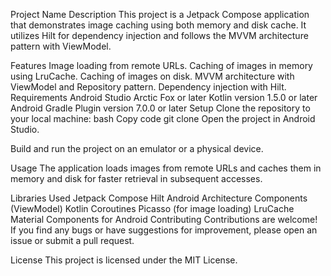 Project Name
Description
This project is a Jetpack Compose application that demonstrates image caching using both memory and disk cache. It utilizes Hilt for dependency injection and follows the MVVM architecture pattern with ViewModel.

Features
Image loading from remote URLs.
Caching of images in memory using LruCache.
Caching of images on disk.
MVVM architecture with ViewModel and Repository pattern.
Dependency injection with Hilt.
Requirements
Android Studio Arctic Fox or later
Kotlin version 1.5.0 or later
Android Gradle Plugin version 7.0.0 or later
Setup
Clone the repository to your local machine:
bash
Copy code
git clone [<repository-url>](https://github.com/piyushsharma67/ImageCachingJetpackCompose)
Open the project in Android Studio.

Build and run the project on an emulator or a physical device.

Usage
The application loads images from remote URLs and caches them in memory and disk for faster retrieval in subsequent accesses.

Libraries Used
Jetpack Compose
Hilt
Android Architecture Components (ViewModel)
Kotlin Coroutines
Picasso (for image loading)
LruCache
Material Components for Android
Contributing
Contributions are welcome! If you find any bugs or have suggestions for improvement, please open an issue or submit a pull request.

License
This project is licensed under the MIT License.
